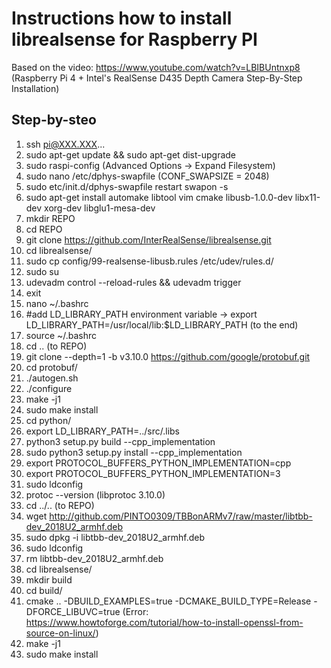 # Instructions how to install librealsense for Raspberry PI

Based on the video: https://www.youtube.com/watch?v=LBIBUntnxp8 (Raspberry Pi 4 + Intel's RealSense D435 Depth Camera Step-By-Step Installation)

## Step-by-steo

1.  ssh pi@XXX.XXX...
2.  sudo apt-get update && sudo apt-get dist-upgrade
3.  sudo raspi-config (Advanced Options -> Expand Filesystem)
4.  sudo nano /etc/dphys-swapfile (CONF_SWAPSIZE = 2048)
5.  sudo etc/init.d/dphys-swapfile restart swapon -s
6.  sudo apt-get install automake libtool vim cmake libusb-1.0.0-dev libx11-dev xorg-dev libglu1-mesa-dev
7.  mkdir REPO
8.  cd REPO
9.  git clone https://github.com/InterRealSense/librealsense.git
10. cd librealsense/
11. sudo cp config/99-realsense-libusb.rules /etc/udev/rules.d/
12. sudo su
13. udevadm control --reload-rules && udevadm trigger
14. exit
15. nano ~/.bashrc
16. #add LD_LIBRARY_PATH environment variable -> export LD_LIBRARY_PATH=/usr/local/lib:$LD_LIBRARY_PATH (to the end)
17. source ~/.bashrc
18. cd .. (to REPO)
19. git clone --depth=1 -b v3.10.0 https://github.com/google/protobuf.git
20. cd protobuf/
21. ./autogen.sh
22. ./configure
23. make -j1
24. sudo make install 
25. cd python/
26. export LD_LIBRARY_PATH=../src/.libs
27. python3 setup.py build --cpp_implementation
28. sudo python3 setup.py install --cpp_implementation
29. export PROTOCOL_BUFFERS_PYTHON_IMPLEMENTATION=cpp
30. export PROTOCOL_BUFFERS_PYTHON_IMPLEMENTATION=3
31. sudo ldconfig
32. protoc --version (libprotoc 3.10.0)
33. cd ../.. (to REPO)
34. wget http://github.com/PINTO0309/TBBonARMv7/raw/master/libtbb-dev_2018U2_armhf.deb
35. sudo dpkg -i libtbb-dev_2018U2_armhf.deb
36. sudo ldconfig
37. rm libtbb-dev_2018U2_armhf.deb
38. cd librealsense/
39. mkdir build
40. cd build/
41. cmake .. -DBUILD_EXAMPLES=true -DCMAKE_BUILD_TYPE=Release -DFORCE_LIBUVC=true (Error: https://www.howtoforge.com/tutorial/how-to-install-openssl-from-source-on-linux/)
42. make -j1
43. sudo make install
